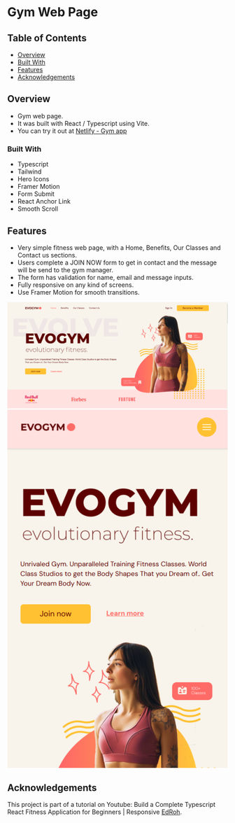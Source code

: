 # Gym Web Page

## Table of Contents
- [Overview](#overview)
- [Built With](#built-with)
- [Features](#features)
- [Acknowledgements](#acknowledgements)

## Overview
- Gym web page.
- It was built with React / Typescript using Vite.
- You can try it out at [Netlify - Gym app](https://gym-pinoen.netlify.app/)

### Built With
- Typescript
- Tailwind
- Hero Icons
- Framer Motion
- Form Submit
- React Anchor Link
- Smooth Scroll

## Features
- Very simple fitness web page, with a Home, Benefits, Our Classes and Contact us sections.
- Users complete a JOIN NOW form to get in contact and the message will be send to the gym manager.
- The form has validation for name, email and message inputs.
- Fully responsive on any kind of screens. 
- Use Framer Motion for smooth transitions.

![Homepage - Desktop](public/gym-home-desktop.png)
![Homepage](public/gym-home-mobile.png)

## Acknowledgements
This project is part of a tutorial on Youtube: Build a Complete Typescript React Fitness Application for Beginners | Responsive [EdRoh](https://youtu.be/I2NNxr3WPDo?si=RDZQaSOfLw716GSa).